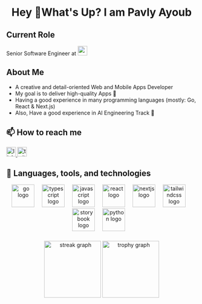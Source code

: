 <h1 align="center">Hey 👋What's Up? I am Pavly Ayoub</h1>
<div>
  <h2>Current Role</h2>
  <p>  
    Senior Software Engineer at <a href="https://www.vodafone.com/careers/professional-career-areas/shared-services" target="_blank"><img src="https://img.shields.io/badge/-VOIS-EF0000?style=?style=flat&logo=vodafone&logoColor=red&color=white" height="25"/></a>
  </p>
</div>

<div>
  <h2>About Me</h2>
  <ul>
    <li>A creative and detail-oriented Web and Mobile Apps Developer</li>
    <li>My goal is to deliver high-quality Apps 📱</li>
    <li>Having a good experience in many programming languages (mostly: Go, React & Next.js) </li>
    <li>Also, Have a good experience in AI Engineering Track 🤖</li>
  </ul>
</div>




<div align="left">
<h2>📫 How to reach me</h2>
  <a href="https://www.linkedin.com/in/pavly-remon" target="_blank"> 
    <img src="https://img.shields.io/static/v1?message=LinkedIn&logo=linkedin&label=&color=0077B5&logoColor=white&labelColor=&style=for-the-badge" height="25" alt="linkedin logo"  />
  </a>
  <a href="mailto:pavlyremon@gmail.com" target="_blank"> 
    <img src="https://img.shields.io/static/v1?message=gmail&logo=gmail&label=&color=red&logoColor=white&labelColor=&style=for-the-badge" height="25" alt="twitter logo"  />
  </a>
</div>

<div align="left">
<h2>🔭 Languages, tools, and technologies</h2>
  <div align="center">
    <img src="https://skillicons.dev/icons?i=go" height="60" alt="go logo"  />
    <img width="12" />
    <img src="https://skillicons.dev/icons?i=ts" height="60" alt="typescript logo"  />
    <img width="12" />
    <img src="https://skillicons.dev/icons?i=js" height="60" alt="javascript logo"  />
    <img width="12" />
    <img src="https://skillicons.dev/icons?i=react" height="60" alt="react logo"  />
    <img width="12" />
    <img src="https://skillicons.dev/icons?i=nextjs" height="60" alt="nextjs logo"  />
    <img width="12" />
    <img src="https://skillicons.dev/icons?i=tailwind" height="60" alt="tailwindcss logo"  />
    <img width="12" />
    <img src="https://cdn.jsdelivr.net/gh/devicons/devicon/icons/storybook/storybook-original.svg" height="60" alt="storybook logo"  />
    <img width="12" />
    <img src="https://skillicons.dev/icons?i=py" height="60" alt="python logo"  />
    <img width="12" />
  </div>
</div>

###

<div align="center">
  <img src="https://streak-stats.demolab.com?user=pavly-remon&locale=en&mode=daily&theme=dracula&hide_border=false&border_radius=5&order=3" height="150" alt="streak graph"  />
  <img src="https://github-profile-trophy.vercel.app?username=pavly-remon&theme=dracula&column=-1&row=1&margin-w=8&margin-h=8&no-bg=false&no-frame=false&order=4" height="150" alt="trophy graph"  />
</div>

